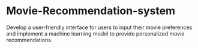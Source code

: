 # Movie-Recommendation-system
Develop a user-friendly interface for users to input their movie preferences and implement a machine learning model to provide personalized movie recommendations.
